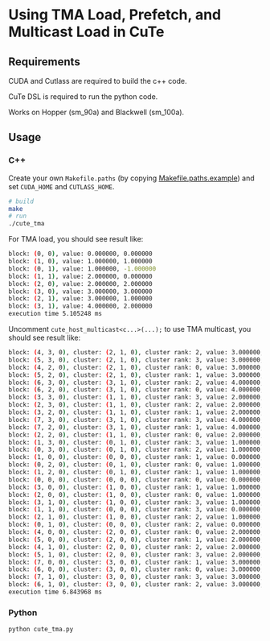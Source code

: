 # Using TMA Load, Prefetch, and Multicast Load in CuTe

## Requirements

CUDA and Cutlass are required to build the c++ code.

CuTe DSL is required to run the python code.

Works on Hopper (sm_90a) and Blackwell (sm_100a).

## Usage

### C++

Create your own `Makefile.paths` (by copying [Makefile.paths.example](./Makefile.paths.example)) and set `CUDA_HOME` and `CUTLASS_HOME`.

```bash
# build
make
# run
./cute_tma
```

For TMA load, you should see result like:
```bash
block: (0, 0), value: 0.000000, 0.000000
block: (1, 0), value: 1.000000, 1.000000
block: (0, 1), value: 1.000000, -1.000000
block: (1, 1), value: 2.000000, 0.000000
block: (2, 0), value: 2.000000, 2.000000
block: (3, 0), value: 3.000000, 3.000000
block: (2, 1), value: 3.000000, 1.000000
block: (3, 1), value: 4.000000, 2.000000
execution time 5.105248 ms
```

Uncomment `cute_host_multicast<c...>(...);` to use TMA multicast, you should see result like:
```bash
block: (4, 3, 0), cluster: (2, 1, 0), cluster rank: 2, value: 3.000000, 1.000000
block: (5, 3, 0), cluster: (2, 1, 0), cluster rank: 3, value: 3.000000, 1.000000
block: (4, 2, 0), cluster: (2, 1, 0), cluster rank: 0, value: 3.000000, 1.000000
block: (5, 2, 0), cluster: (2, 1, 0), cluster rank: 1, value: 3.000000, 1.000000
block: (6, 3, 0), cluster: (3, 1, 0), cluster rank: 2, value: 4.000000, 2.000000
block: (6, 2, 0), cluster: (3, 1, 0), cluster rank: 0, value: 4.000000, 2.000000
block: (3, 3, 0), cluster: (1, 1, 0), cluster rank: 3, value: 2.000000, 0.000000
block: (2, 3, 0), cluster: (1, 1, 0), cluster rank: 2, value: 2.000000, 0.000000
block: (3, 2, 0), cluster: (1, 1, 0), cluster rank: 1, value: 2.000000, 0.000000
block: (7, 3, 0), cluster: (3, 1, 0), cluster rank: 3, value: 4.000000, 2.000000
block: (7, 2, 0), cluster: (3, 1, 0), cluster rank: 1, value: 4.000000, 2.000000
block: (2, 2, 0), cluster: (1, 1, 0), cluster rank: 0, value: 2.000000, 0.000000
block: (1, 3, 0), cluster: (0, 1, 0), cluster rank: 3, value: 1.000000, -1.000000
block: (0, 3, 0), cluster: (0, 1, 0), cluster rank: 2, value: 1.000000, -1.000000
block: (1, 0, 0), cluster: (0, 0, 0), cluster rank: 1, value: 0.000000, 0.000000
block: (0, 2, 0), cluster: (0, 1, 0), cluster rank: 0, value: 1.000000, -1.000000
block: (1, 2, 0), cluster: (0, 1, 0), cluster rank: 1, value: 1.000000, -1.000000
block: (0, 0, 0), cluster: (0, 0, 0), cluster rank: 0, value: 0.000000, 0.000000
block: (3, 0, 0), cluster: (1, 0, 0), cluster rank: 1, value: 1.000000, 1.000000
block: (2, 0, 0), cluster: (1, 0, 0), cluster rank: 0, value: 1.000000, 1.000000
block: (3, 1, 0), cluster: (1, 0, 0), cluster rank: 3, value: 1.000000, 1.000000
block: (1, 1, 0), cluster: (0, 0, 0), cluster rank: 3, value: 0.000000, 0.000000
block: (2, 1, 0), cluster: (1, 0, 0), cluster rank: 2, value: 1.000000, 1.000000
block: (0, 1, 0), cluster: (0, 0, 0), cluster rank: 2, value: 0.000000, 0.000000
block: (4, 0, 0), cluster: (2, 0, 0), cluster rank: 0, value: 2.000000, 2.000000
block: (5, 0, 0), cluster: (2, 0, 0), cluster rank: 1, value: 2.000000, 2.000000
block: (4, 1, 0), cluster: (2, 0, 0), cluster rank: 2, value: 2.000000, 2.000000
block: (5, 1, 0), cluster: (2, 0, 0), cluster rank: 3, value: 2.000000, 2.000000
block: (7, 0, 0), cluster: (3, 0, 0), cluster rank: 1, value: 3.000000, 3.000000
block: (6, 0, 0), cluster: (3, 0, 0), cluster rank: 0, value: 3.000000, 3.000000
block: (7, 1, 0), cluster: (3, 0, 0), cluster rank: 3, value: 3.000000, 3.000000
block: (6, 1, 0), cluster: (3, 0, 0), cluster rank: 2, value: 3.000000, 3.000000
execution time 6.843968 ms
```

### Python

```bash
python cute_tma.py
```
